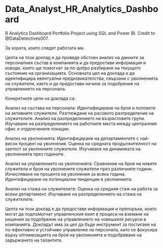 # Data_Analyst_HR_Analytics_Dashboard
R Analytics Dashboard Portfolio Project using SQL and Power BI. Credit to @DataDetectives007.

За хората, които следят работата ми.

Целта на този доклад е да проведе обстоен анализ на данните за персоналния състав в компанията и да предостави информация и изводи, които ще помогнат за по-добро разбиране на текущото състояние на организацията. Основната цел на доклада е да идентифицира евентуални предизвикателства, свързани с уволненията на служители, както и да предостави начини за подобрение на управлението на персонала.

Конкретните цели на доклада са:

Анализ на състава на персонала:
Идентифициране на броя и половете на активните служители.
Разглеждане на расовото разпределение на служителите.
Анализ на разпределението на възрастовите групи.
Изучаване на разпределението на работните места между централния офис и отдалечените локации.

Анализ на уволненията:
Идентифициране на департаментите с най-висок процент на уволнения.
Оценка на средната продължителност на заетост за уволнените служители.
Изучаване на динамиката на уволненията през годините.

Анализ на управлението на уволненията:
Сравнение на броя на новите служители и броя на уволнените служители през различните години.
Изчисляване на процента на уволнения за всяка година.
Идентифициране на потенциални тенденции в уволненията.

Анализ на стажа на служителите:
Оценка на средния стаж на работа за всеки департамент.
Изучаване на разпределението на стажа на служителите.

Целта на този доклад е да предостави информация и препоръки, които могат да подпомогнат управленския екип в процеса на вземане на решения за подобрение на управлението на човешките ресурси в компанията. Докладът има за цел да бъде инструмент за постигане на по-ефективно и устойчиво управление на персонала, като се фокусира върху оптимизацията на броя на уволненията и подобряване на задържането на талантите.
